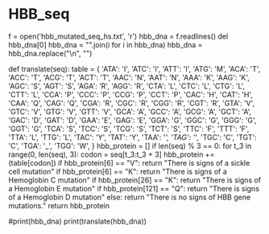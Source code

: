 # HBB_seq
f = open('hbb_mutated_seq_hs.txt', 'r')
hbb_dna = f.readlines()
del hbb_dna[0]
hbb_dna = "".join(i for i in hbb_dna)
hbb_dna = hbb_dna.replace("\n", "")


def translate(seq):
    table = {
        'ATA': 'I', 'ATC': 'I', 'ATT': 'I', 'ATG': 'M',
        'ACA': 'T', 'ACC': 'T', 'ACG': 'T', 'ACT': 'T',
        'AAC': 'N', 'AAT': 'N', 'AAA': 'K', 'AAG': 'K',
        'AGC': 'S', 'AGT': 'S', 'AGA': 'R', 'AGG': 'R',
        'CTA': 'L', 'CTC': 'L', 'CTG': 'L', 'CTT': 'L',
        'CCA': 'P', 'CCC': 'P', 'CCG': 'P', 'CCT': 'P',
        'CAC': 'H', 'CAT': 'H', 'CAA': 'Q', 'CAG': 'Q',
        'CGA': 'R', 'CGC': 'R', 'CGG': 'R', 'CGT': 'R',
        'GTA': 'V', 'GTC': 'V', 'GTG': 'V', 'GTT': 'V',
        'GCA': 'A', 'GCC': 'A', 'GCG': 'A', 'GCT': 'A',
        'GAC': 'D', 'GAT': 'D', 'GAA': 'E', 'GAG': 'E',
        'GGA': 'G', 'GGC': 'G', 'GGG': 'G', 'GGT': 'G',
        'TCA': 'S', 'TCC': 'S', 'TCG': 'S', 'TCT': 'S',
        'TTC': 'F', 'TTT': 'F', 'TTA': 'L', 'TTG': 'L',
        'TAC': 'Y', 'TAT': 'Y', 'TAA': '_', 'TAG': '_',
        'TGC': 'C', 'TGT': 'C', 'TGA': '_', 'TGG': 'W',
    }
    hbb_protein = []
    if len(seq) % 3 == 0:
        for t_3 in range(0, len(seq), 3):
            codon = seq[t_3:t_3 + 3]
            hbb_protein += (table[codon])
        if hbb_protein[6] == "V":
            return "There is signs of a sickle cell mutation"
        if hbb_protein[6] == "K":
            return "There is signs of a Hemoglobin C mutation"
        if hbb_protein[26] == "K":
            return "There is signs of a Hemoglobin E mutation"
        if hbb_protein[121] == "Q":
            return "There is signs of a Hemoglobin D mutation"
        else:
            return "There is no signs of HBB gene mutations."
    return hbb_protein




#print(hbb_dna)
print(translate(hbb_dna))

